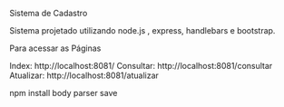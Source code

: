 Sistema de Cadastro

Sistema projetado utilizando node.js , express, handlebars e bootstrap.

Para acessar as Páginas

Index: http://localhost:8081/
Consultar: http://localhost:8081/consultar
Atualizar: http://localhost:8081/atualizar


npm install body parser save
